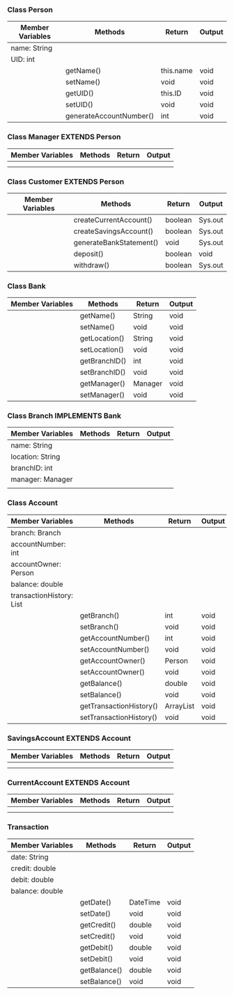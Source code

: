 ### Class Person
| Member Variables | Methods                 | Return    | Output |
|------------------|-------------------------|-----------|--------|
| name: String     |                         |           |        |
| UID: int         |                         |           |        |
|                  | getName()               | this.name | void   |
|                  | setName()               | void      | void   |
|                  | getUID()                | this.ID   | void   |
|                  | setUID()                | void      | void   |
|                  | generateAccountNumber() | int       | void   |


### Class Manager EXTENDS Person
| Member Variables | Methods | Return | Output |
|------------------|---------|--------|--------|
|                  |         |        |        |
|                  |         |        |        |

### Class Customer EXTENDS Person
| Member Variables | Methods                 | Return  | Output  |
|------------------|-------------------------|---------|---------|
|                  | createCurrentAccount()  | boolean | Sys.out |
|                  | createSavingsAccount()  | boolean | Sys.out |
|                  | generateBankStatement() | void    | Sys.out |
|                  | deposit()               | boolean | void    |
|                  | withdraw()              | boolean | Sys.out |



### Class Bank
| Member Variables | Methods       | Return  | Output |
|------------------|---------------|---------|--------|
|                  | getName()     | String  | void   |
|                  | setName()     | void    | void   |
|                  | getLocation() | String  | void   |
|                  | setLocation() | void    | void   |
|                  | getBranchID() | int     | void   |
|                  | setBranchID() | void    | void   |
|                  | getManager()  | Manager | void   |
|                  | setManager()  | void    | void   |

### Class Branch IMPLEMENTS Bank
| Member Variables | Methods | Return | Output |
|------------------|---------|--------|--------|
| name: String     |         |        |        |
| location: String |         |        |        |
| branchID: int    |         |        |        |
| manager: Manager |         |        |        |
|                  |         |        |        |




### Class Account
| Member Variables                      | Methods                 | Return    | Output |
|---------------------------------------|-------------------------|-----------|--------|
| branch: Branch                        |                         |           |        |
| accountNumber: int                    |                         |           |        |
| accountOwner: Person                  |                         |           |        |
| balance: double                       |                         |           |        |
| transactionHistory: List<Transaction> |                         |           |        |
|                                       | getBranch()             | int       | void   |
|                                       | setBranch()             | void      | void   |
|                                       | getAccountNumber()      | int       | void   |
|                                       | setAccountNumber()      | void      | void   |
|                                       | getAccountOwner()       | Person    | void   |
|                                       | setAccountOwner()       | void      | void   |
|                                       | getBalance()            | double    | void   |
|                                       | setBalance()            | void      | void   |
|                                       | getTransactionHistory() | ArrayList | void   |
|                                       | setTransactionHistory() | void      | void   |

### SavingsAccount EXTENDS Account
| Member Variables | Methods | Return | Output |
|------------------|---------|--------|--------|
|                  |         |        |        |
|                  |         |        |        |

### CurrentAccount EXTENDS Account
| Member Variables | Methods | Return | Output |
|------------------|---------|--------|--------|
|                  |         |        |        |
|                  |         |        |        |




### Transaction
| Member Variables | Methods      | Return   | Output |
|------------------|--------------|----------|--------|
| date: String     |              |          |        |
| credit: double   |              |          |        |
| debit: double    |              |          |        |
| balance: double  |              |          |        |
|                  | getDate()    | DateTime | void   |
|                  | setDate()    | void     | void   |
|                  | getCredit()  | double   | void   |
|                  | setCredit()  | void     | void   |
|                  | getDebit()   | double   | void   |
|                  | setDebit()   | void     | void   |
|                  | getBalance() | double   | void   |
|                  | setBalance() | void     | void   |

